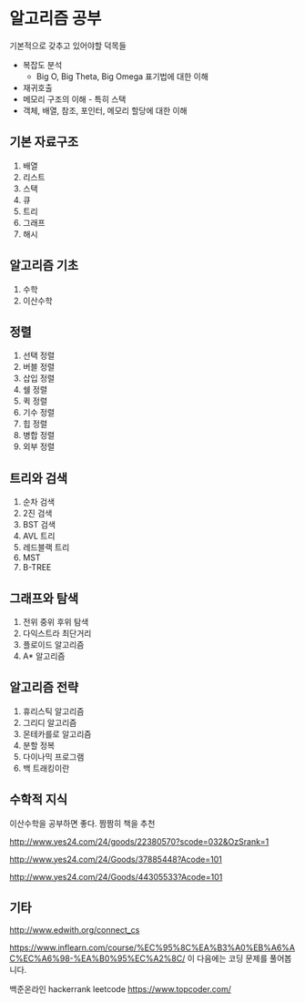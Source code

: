 # 알고리즘 공부

 기본적으로 갖추고 있어야할 덕목들

* 복잡도 분석
  * Big O, Big Theta, Big Omega 표기법에 대한 이해
* 재귀호출
* 메모리 구조의 이해 - 특히 스택
* 객체, 배열, 참조, 포인터, 메모리 할당에 대한 이해
## 기본 자료구조
1. 배열
2. 리스트
3. 스택
4. 큐
5. 트리
6. 그래프
7. 해시

## 알고리즘 기초
1. 수학
2. 이산수학

## 정렬
1. 선택 정렬
2. 버블 정렬
3. 삽입 정렬
4. 쉘 정렬
5. 퀵 정렬
6. 기수 정렬
7. 힙 정렬
8. 병합 정렬
9. 외부 정렬

## 트리와 검색
1. 순차 검색
2. 2진 검색
3. BST 검색
4. AVL 트리
5. 레드블랙 트리
6. MST
7. B-TREE

## 그래프와 탐색
1. 전위 중위 후위 탐색
2. 다익스트라 최단거리
3. 플로이드 알고리즘
4. A* 알고리즘

## 알고리즘 전략
1. 휴리스틱 알고리즘
2. 그리디 알고리즘
3. 몬테카를로 알고리즘
4. 분할 정복
5. 다이나믹 프로그램
6. 백 트래킹이란

## 수학적 지식
이산수학을 공부하면 좋다.
짬짬히 책을 추천

http://www.yes24.com/24/goods/22380570?scode=032&OzSrank=1

http://www.yes24.com/24/Goods/37885448?Acode=101

http://www.yes24.com/24/Goods/44305533?Acode=101

## 기타

http://www.edwith.org/connect_cs

https://www.inflearn.com/course/%EC%95%8C%EA%B3%A0%EB%A6%AC%EC%A6%98-%EA%B0%95%EC%A2%8C/
이 다음에는 코딩 문제를 풀어봅니다.

백준온라인
hackerrank
leetcode
https://www.topcoder.com/
